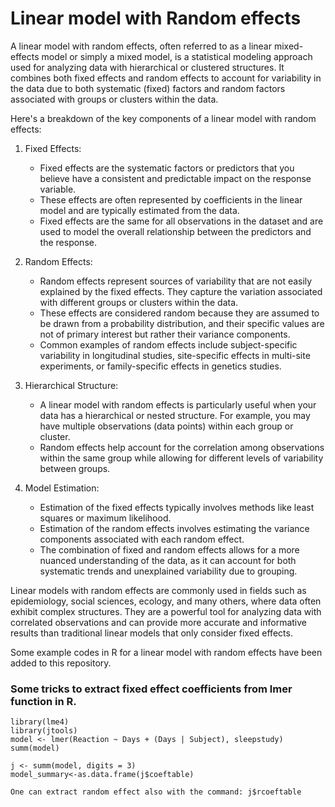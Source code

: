 # Linear model with Random effects

A linear model with random effects, often referred to as a linear mixed-effects model or simply a mixed model, is a statistical modeling approach used for analyzing data with hierarchical or clustered structures. It combines both fixed effects and random effects to account for variability in the data due to both systematic (fixed) factors and random factors associated with groups or clusters within the data.

Here's a breakdown of the key components of a linear model with random effects:

1. Fixed Effects:
   - Fixed effects are the systematic factors or predictors that you believe have a consistent and predictable impact on the response variable.
   - These effects are often represented by coefficients in the linear model and are typically estimated from the data.
   - Fixed effects are the same for all observations in the dataset and are used to model the overall relationship between the predictors and the response.

2. Random Effects:
   - Random effects represent sources of variability that are not easily explained by the fixed effects. They capture the variation associated with different groups or clusters within the data.
   - These effects are considered random because they are assumed to be drawn from a probability distribution, and their specific values are not of primary interest but rather their variance components.
   - Common examples of random effects include subject-specific variability in longitudinal studies, site-specific effects in multi-site experiments, or family-specific effects in genetics studies.

3. Hierarchical Structure:
   - A linear model with random effects is particularly useful when your data has a hierarchical or nested structure. For example, you may have multiple observations (data points) within each group or cluster.
   - Random effects help account for the correlation among observations within the same group while allowing for different levels of variability between groups.

4. Model Estimation:
   - Estimation of the fixed effects typically involves methods like least squares or maximum likelihood.
   - Estimation of the random effects involves estimating the variance components associated with each random effect.
   - The combination of fixed and random effects allows for a more nuanced understanding of the data, as it can account for both systematic trends and unexplained variability due to grouping.

Linear models with random effects are commonly used in fields such as epidemiology, social sciences, ecology, and many others, where data often exhibit complex structures. They are a powerful tool for analyzing data with correlated observations and can provide more accurate and informative results than traditional linear models that only consider fixed effects.


Some example codes in R for a linear model with random effects have been added to this repository.


### Some tricks to extract fixed effect coefficients from lmer function in R.
```
library(lme4)
library(jtools)
model <- lmer(Reaction ~ Days + (Days | Subject), sleepstudy)
summ(model)

j <- summ(model, digits = 3)
model_summary<-as.data.frame(j$coeftable)

One can extract random effect also with the command: j$rcoeftable

```


